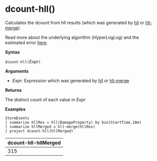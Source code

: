 # dcount-hll()

Calculates the dcount from hll results (which was generated by [hll](hll-aggfunction.md) or [hll-merge](hll-merge-aggfunction.md)).

Read more about the underlying algorithm (*H*yper*L*og*L*og) and the estimated error [here](dcount-aggfunction.md#estimation-error-of-dcount).

**Syntax**

`dcount-hll(`*Expr*`)`

**Arguments**

* *Expr*: Expression which was generated by [hll](hll-aggfunction.md) or [hll-merge](hll-merge-aggfunction.md)

**Returns**

The distinct count of each value in *Expr*

**Examples**

<!-- csl: https://help.kusto.windows.net:443/Samples -->
```
StormEvents
| summarize hllRes = hll(DamageProperty) by bin(StartTime,10m)
| summarize hllMerged = hll-merge(hllRes)
| project dcount-hll(hllMerged)
```

|dcount-hll-hllMerged|
|---|
|315|
